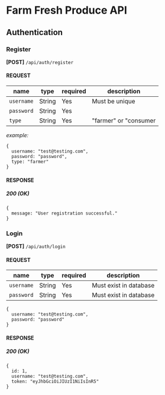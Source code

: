 # Farm Fresh Produce API

## Authentication

### Register

**[POST]** `/api/auth/register`

#### REQUEST

| name       | type   | required | description           |
| ---------- | ------ | -------- | --------------------- |
| `username` | String | Yes      | Must be unique        |
| `password` | String | Yes      |                       |
| `type`     | String | Yes      | "farmer" or "consumer |

_example:_

```
{
  username: "test@testing.com",
  password: "password",
  type: "farmer"
}
```

#### RESPONSE

##### 200 (OK)

```
{
  message: "User registration successful."
}
```

### Login

**[POST]** `/api/auth/login`

#### REQUEST

| name       | type   | required | description            |
| ---------- | ------ | -------- | ---------------------- |
| `username` | String | Yes      | Must exist in database |
| `password` | String | Yes      | Must exist in database |

```
{
  username: "test@testing.com",
  password: "password"
}
```

#### RESPONSE

##### 200 (OK)

```
{
  id: 1,
  username: "test@testing.com",
  token: "eyJhbGciOiJIUzI1NiIsInR5"
}
```

<!-- ## Farmer

- CRUD produce from my inventory
  - POST e.g.:
    {
    name: "",
    farmer_id: "", // Store user_id in context
    location: "",
    image: ""
    }
  - GET (all, individual item?)
  - PUT e.g.:
    {
    id: "",
    name: "",
    farmer_id: "",
    location: ""
    }
  - DELETE (grab produce_id from route)
- view orders for my produce
  - GET

## Consumer Endpoints

- view produce local to me
  - GET (all produce)
- add produce to shopping cart
  - Context API
- place an order
  - POST e.g.:
    {
    items: [
    { name: "Apple", farmer_id: "1" },
    { name: "Carrot", farmer_id: "1" }
    ],
    consumer_id: 2
    } -->
